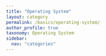```yaml
---
title: "Operating System"
layout: category
permalink: /basics/operating-system/
author_profile: true
taxonomy: Operating System
sidebar:
  nav: "categories"
---
```


